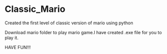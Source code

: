 # Classic_Mario
Created the first level of classic version of mario using python

Download mario folder to play mario game.I have created .exe file for you to play it.

HAVE FUN!!!
